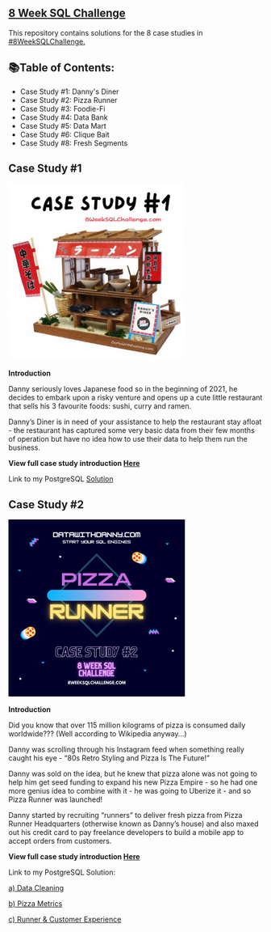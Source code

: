 ## [8 Week SQL Challenge](https://8weeksqlchallenge.com/getting-started/)
This repository contains solutions for the 8 case studies in [#8WeekSQLChallenge.](https://8weeksqlchallenge.com/getting-started/)

## 📚Table of Contents:

- Case Study #1: Danny's Diner
- Case Study #2: Pizza Runner
- Case Study #3: Foodie-Fi
- Case Study #4: Data Bank
- Case Study #5: Data Mart
- Case Study #6: Clique Bait
- Case Study #8: Fresh Segments

## Case Study #1

<img src="https://github.com/Julie-Odhiambo/8Week-SQL-Challenge/blob/main/Case%20study/case-study-1.png" width="350" height="350">

**Introduction**

Danny seriously loves Japanese food so in the beginning of 2021, he decides to embark upon a risky venture and opens up a cute little restaurant that sells his 3 favourite foods: sushi, curry and ramen.

Danny’s Diner is in need of your assistance to help the restaurant stay afloat - the restaurant has captured some very basic data from their few months of operation but have no idea how to use their data to help them run the business.

**View full case study introduction [Here](https://8weeksqlchallenge.com/case-study-1/)**


Link to my PostgreSQL [Solution](https://github.com/Julie-Odhiambo/8Weeks-SQL-Challenge/blob/main/DannyDinner.sql/)

## Case Study #2

<img src="https://github.com/Julie-Odhiambo/8Week-SQL-Challenge/blob/main/Case%20study/case-study-2.png" width="350" height="350">


**Introduction**

Did you know that over 115 million kilograms of pizza is consumed daily worldwide??? (Well according to Wikipedia anyway…)

Danny was scrolling through his Instagram feed when something really caught his eye - “80s Retro Styling and Pizza Is The Future!”

Danny was sold on the idea, but he knew that pizza alone was not going to help him get seed funding to expand his new Pizza Empire - so he had one more genius idea to combine with it - he was going to Uberize it - and so Pizza Runner was launched!

Danny started by recruiting “runners” to deliver fresh pizza from Pizza Runner Headquarters (otherwise known as Danny’s house) and also maxed out his credit card to pay freelance developers to build a mobile app to accept orders from customers.

**View full case study introduction [Here](https://8weeksqlchallenge.com/case-study-2/)**

Link to my PostgreSQL Solution: 

[a) Data Cleaning](https://github.com/Julie-Odhiambo/8Weeks-SQL-Challenge/blob/main/Case%20Study%20%232/1.%20Data%20Cleaning)

[b) Pizza Metrics](https://github.com/Julie-Odhiambo/8Weeks-SQL-Challenge/blob/main/Case%20Study%20%232/2.%20Pizza%20Metrics)

[c) Runner & Customer Experience](https://github.com/Julie-Odhiambo/8Weeks-SQL-Challenge/blob/main/Case%20Study%20%232/3.%20Runner%20and%20Customer%20Experience)
